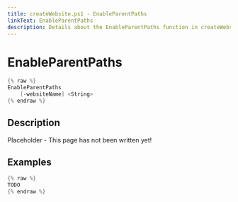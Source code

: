 ```yaml
---
title: createWebsite.ps1 - EnableParentPaths
linkText: EnableParentPaths
description: Details about the EnableParentPaths function in createWebsite.ps1 helper script
---
```


# EnableParentPaths

```PowerShell
{% raw %}
EnableParentPaths
    [-websiteName] <String>
{% endraw %}
```

## Description

Placeholder - This page has not been written yet!

## Examples

```PowerShell
{% raw %}
TODO
{% endraw %}
```
